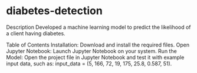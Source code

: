 # diabetes-detection

Description
Developed a machine learning model to predict the likelihood of a client having diabetes.

Table of Contents
Installation: Download and install the required files.
Open Jupyter Notebook: Launch Jupyter Notebook on your system.
Run the Model: Open the project file in Jupyter Notebook and test it with example input data, such as: input_data = (5, 166, 72, 19, 175, 25.8, 0.587, 51).
